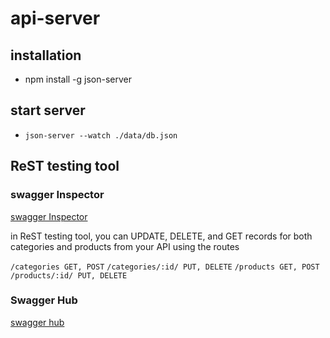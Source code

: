 # api-server

## installation 

- npm install -g json-server

## start server 

- `json-server --watch ./data/db.json`

## ReST testing tool 

### swagger Inspector

[swagger Inspector](https://inspector.swagger.io/)

in ReST testing tool, you can UPDATE, DELETE, and GET records for both categories and products from your API using the routes 

`/categories GET, POST`
`/categories/:id/ PUT, DELETE`
`/products GET, POST`
`/products/:id/ PUT, DELETE`


### Swagger Hub
 [swagger hub](https://app.swaggerhub.com/apis/roukiaSalahi/api-server/0.1)
